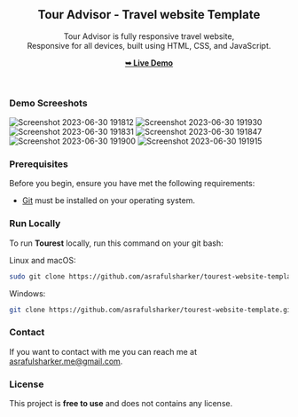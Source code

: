 <div align="center">
  
 
  <br />
  <br />

  <h2 align="center">Tour Advisor - Travel website Template</h2>

  Tour Advisor is fully responsive travel website, <br />Responsive for all devices, built using HTML, CSS, and JavaScript.

  <a href="https://touradvisorbd.netlify.app/"><strong>➥ Live Demo</strong></a>

</div>

<br />

### Demo Screeshots
![Screenshot 2023-06-30 191812](https://github.com/asrafulsharker/tourest-website-template/assets/64266026/c8866d3f-88ee-4189-864e-6d003112cc45)
![Screenshot 2023-06-30 191930](https://github.com/asrafulsharker/tourest-website-template/assets/64266026/f8601236-7d8b-4807-a544-aef54a07226d)
![Screenshot 2023-06-30 191831](https://github.com/asrafulsharker/tourest-website-template/assets/64266026/76ed5a38-327a-492b-a483-40231ab38217)
![Screenshot 2023-06-30 191847](https://github.com/asrafulsharker/tourest-website-template/assets/64266026/824f9cd3-08d8-4ec5-9bd8-baf628bca3ae)
![Screenshot 2023-06-30 191900](https://github.com/asrafulsharker/tourest-website-template/assets/64266026/baecfe62-c41f-4f9c-ad42-f834049c255b)
![Screenshot 2023-06-30 191915](https://github.com/asrafulsharker/tourest-website-template/assets/64266026/5ba56062-2b22-4cb7-bcba-78890dbc03e3)



### Prerequisites

Before you begin, ensure you have met the following requirements:

* [Git](https://git-scm.com/downloads "Download Git") must be installed on your operating system.

### Run Locally

To run **Tourest** locally, run this command on your git bash:

Linux and macOS:

```bash
sudo git clone https://github.com/asrafulsharker/tourest-website-template.git
```

Windows:

```bash
git clone https://github.com/asrafulsharker/tourest-website-template.git
```

### Contact

If you want to contact with me you can reach me at asrafulsharker.me@gmail.com.

### License

This project is **free to use** and does not contains any license.

 
 
